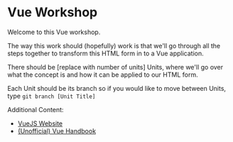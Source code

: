 Vue Workshop
======

Welcome to this Vue workshop. 

The way this work should (hopefully) work is that we'll go through all the steps together to transform this HTML form in to a Vue application. 

There should be [replace with number of units] Units, where we'll go over what the concept is and how it can be applied to our HTML form. 

Each Unit should be its branch so if you would like to move between Units, type `git branch [Unit Title]`

Additional Content: 
- [VueJS Website](https://vuejs.org/)
- [(Unofficial) Vue Handbook](https://medium.freecodecamp.org/the-vue-handbook-a-thorough-introduction-to-vue-js-1e86835d8446)